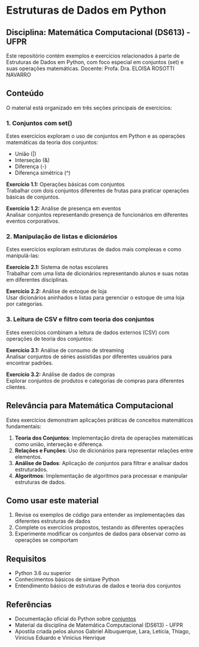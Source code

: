 # Estruturas de Dados em Python

## Disciplina: Matemática Computacional (DS613) - UFPR

Este repositório contém exemplos e exercícios relacionados à parte de Estruturas de Dados em Python, com foco especial em conjuntos (set) e suas operações matemáticas. Docente: Profa. Dra. ELOISA ROSOTTI NAVARRO

## Conteúdo

O material está organizado em três seções principais de exercícios:

### 1. Conjuntos com set()

Estes exercícios exploram o uso de conjuntos em Python e as operações matemáticas da teoria dos conjuntos:

- União (|)
- Interseção (&)
- Diferença (-)
- Diferença simétrica (^)

**Exercício 1.1:** Operações básicas com conjuntos  
Trabalhar com dois conjuntos diferentes de frutas para praticar operações básicas de conjuntos.

**Exercício 1.2:** Análise de presença em eventos  
Analisar conjuntos representando presença de funcionários em diferentes eventos corporativos.

### 2. Manipulação de listas e dicionários

Estes exercícios exploram estruturas de dados mais complexas e como manipulá-las:

**Exercício 2.1:** Sistema de notas escolares  
Trabalhar com uma lista de dicionários representando alunos e suas notas em diferentes disciplinas.

**Exercício 2.2:** Análise de estoque de loja  
Usar dicionários aninhados e listas para gerenciar o estoque de uma loja por categorias.

### 3. Leitura de CSV e filtro com teoria dos conjuntos

Estes exercícios combinam a leitura de dados externos (CSV) com operações de teoria dos conjuntos:

**Exercício 3.1:** Análise de consumo de streaming  
Analisar conjuntos de séries assistidas por diferentes usuários para encontrar padrões.

**Exercício 3.2:** Análise de dados de compras  
Explorar conjuntos de produtos e categorias de compras para diferentes clientes.

## Relevância para Matemática Computacional

Estes exercícios demonstram aplicações práticas de conceitos matemáticos fundamentais:

1. **Teoria dos Conjuntos**: Implementação direta de operações matemáticas como união, interseção e diferença.
2. **Relações e Funções**: Uso de dicionários para representar relações entre elementos.
3. **Análise de Dados**: Aplicação de conjuntos para filtrar e analisar dados estruturados.
4. **Algoritmos**: Implementação de algoritmos para processar e manipular estruturas de dados.

## Como usar este material

1. Revise os exemplos de código para entender as implementações das diferentes estruturas de dados
2. Complete os exercícios propostos, testando as diferentes operações
3. Experimente modificar os conjuntos de dados para observar como as operações se comportam

## Requisitos

- Python 3.6 ou superior
- Conhecimentos básicos de sintaxe Python
- Entendimento básico de estruturas de dados e teoria dos conjuntos

## Referências

- Documentação oficial do Python sobre [conjuntos](https://docs.python.org/3/tutorial/datastructures.html#sets)
- Material da disciplina de Matemática Computacional (DS613) - UFPR
- Apostila criada pelos alunos Gabriel Albuquerque, Lara, Letícia, Thiago, Vinicius Eduardo e Vinicius Henrique
